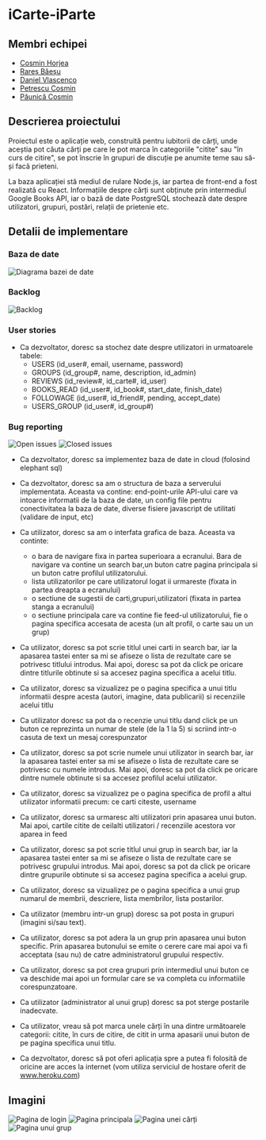 
# iCarte-iParte

## Membri echipei
- [Cosmin Horjea](https://github.com/CosminHorjea)
- [Rareș Băeșu](https://github.com/raresGabriel01)
- [Daniel Vlascenco](https://github.com/VLCDaniel)
- [Petrescu Cosmin](https://github.com/cosminbvb)
- [Păunică Cosmin](https://github.com/cosmin-paunica)

## Descrierea proiectului
Proiectul este o aplicație web, construită pentru iubitorii de cărți, unde aceștia pot căuta cărți pe care le pot marca în categoriile "citite" sau "în curs de citire", se pot înscrie în grupuri de discuție pe anumite teme sau să-și facă prieteni.

La baza aplicației stă mediul de rulare Node.js, iar partea de front-end a fost realizată cu React. Informațiile despre cărți sunt obținute prin intermediul Google Books API, iar o bază de date PostgreSQL stochează date despre utilizatori, grupuri, postări, relații de prietenie etc.


## Detalii de implementare

### Baza de date
![Diagrama bazei de date](/images/diagrama_bd.png "Diagrama bazei de date")

### Backlog
![Backlog](/images/backlog.png "Backlog")

### User stories
- Ca dezvoltator, doresc sa stochez date despre utilizatori in urmatoarele tabele:
  - USERS (id_user#, email, username, password)
  - GROUPS (id_group#, name, description, id_admin)
  - REVIEWS (id_review#, id_carte#, id_user)
  - BOOKS_READ (id_user#, id_book#, start_date, finish_date)
  - FOLLOWAGE (id_user#, id_friend#, pending, accept_date)
  - USERS_GROUP (id_user#, id_group#)

### Bug reporting
![Open issues](/images/bugs_open.jpg "Open issues")
![Closed issues](/images/bugs_closed.jpg "Closed issues")

- Ca dezvoltator, doresc sa implementez baza de date in cloud (folosind elephant sql)

- Ca dezvoltator, doresc sa am o structura de baza a serverului implementata. Aceasta va contine: end-point-urile API-ului care va intoarce informatii de la baza de date,
un config file pentru conectivitatea la baza de date, diverse fisiere javascript de utilitati (validare de input, etc)

- Ca utilizator, doresc sa am o interfata grafica de baza. Aceasta va continte: 
	- o bara de navigare fixa in partea superioara a ecranului. Bara de navigare va contine un search bar,un buton catre pagina principala si un buton catre profilul utilizatorului.
	- lista utilizatorilor pe care utilizatorul logat ii urmareste (fixata in partea dreapta a ecranului)
	- o sectiune de sugestii de carti,grupuri,utilizatori (fixata in partea stanga a ecranului)
	- o sectiune principala care va contine fie feed-ul utilizatorului, fie o pagina specifica accesata de acesta (un alt profil, o carte sau un un grup)

- Ca utilizator, doresc sa pot scrie titlul unei carti in search bar, iar la apasarea tastei enter sa mi se afiseze o lista de rezultate care se potrivesc titlului introdus. Mai apoi, doresc sa pot da click pe oricare dintre titlurile obtinute si sa accesez pagina specifica a acelui titlu. 

- Ca utilizator, doresc sa vizualizez pe o pagina specifica a unui titlu informatii despre acesta (autori, imagine, data publicarii) si recenziile acelui titlu

- Ca utilizator doresc sa pot da o recenzie unui titlu dand click pe un buton ce reprezinta un numar de stele (de la 1 la 5) si scriind intr-o casuta de text un mesaj corespunzator

- Ca utilizator, doresc sa pot scrie numele unui utilizator in search bar, iar la apasarea tastei enter sa mi se afiseze o lista de rezultate care se potrivesc cu numele introdus. Mai apoi, doresc sa pot da click pe oricare dintre numele obtinute si sa accesez profilul acelui utilizator.

- Ca utilizator, doresc sa vizualizez pe o pagina specifica de profil a altui utilizator informatii precum: ce carti citeste, username

- Ca utilizator, doresc sa urmaresc alti utilizatori prin apasarea unui buton. Mai apoi, cartile citite de ceilalti utilizatori / recenziile acestora vor aparea in feed

- Ca utilizator, doresc sa pot scrie titlul unui grup in search bar, iar la apasarea tastei enter sa mi se afiseze o lista de rezultate care se potrivesc grupului introdus. Mai apoi, doresc sa pot da click pe oricare dintre grupurile obtinute si sa accesez pagina specifica a acelui grup.

- Ca utilizator, doresc sa vizualizez pe o pagina specifica a unui grup numarul de membrii, descriere, lista membrilor, lista postarilor.

- Ca utilizator (membru intr-un grup) doresc sa pot posta in grupuri (imagini si/sau text).

- Ca utilizator, doresc sa pot adera la un grup prin apasarea unui buton specific. Prin apasarea butonului se emite o cerere care mai apoi va fi acceptata (sau nu) de catre administratorul grupului respectiv.

- Ca utilizator, doresc sa pot crea grupuri prin intermediul unui buton ce va deschide mai apoi un formular care se va completa cu informatiile corespunzatoare.

- Ca utilizator (administrator al unui grup) doresc sa pot sterge postarile inadecvate. 

- Ca utilizator, vreau să pot marca unele cărți în una dintre următoarele categorii: citite, în curs de citire, de citit in urma apasarii unui buton de pe pagina specifica unui titlu.

- Ca dezvoltator, doresc să pot oferi aplicația spre a putea fi folosită de oricine are acces la internet (vom utiliza serviciul de hostare oferit de www.heroku.com)

## Imagini
![Pagina de login](/images/print_1.png "Pagina de login")
![Pagina principala](/images/print_2.png "Pagina principala")
![Pagina unei cărți](/images/print_3.png "Pagina unei cărți")
![Pagina unui grup](/images/print_4.png "Pagina unui grup")

